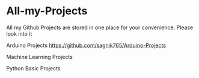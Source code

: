 # All-my-Projects
All my Github Projects are stored in one place for your convenience. Please look into it

Arduino Projects   https://github.com/sagnik765/Arduino-Projects

Machine Learning Projects

Python Basic Projects
